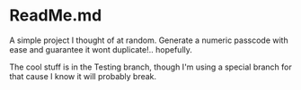 # ReadMe.md

A simple project I thought of at random.
Generate a numeric passcode with ease and guarantee it wont duplicate!.. hopefully.

The cool stuff is in the Testing branch, though I'm using a special branch for that cause I know it will probably break.
